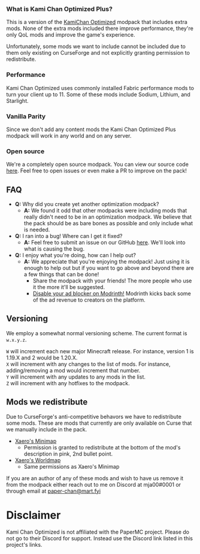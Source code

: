  ### What is Kami Chan Optimized Plus?
This is a version of the [KamiChan Optimized](https://modrinth.com/modpack/kami-chan-optimized) modpack that includes extra mods. None of the extra mods included there improve performance, they're only QoL mods and improve the game's experience.

Unfortunately, some mods we want to include cannot be included due to them only existing on CurseForge and not explicitly granting permission to redistribute.

### Performance
Kami Chan Optimized uses commonly installed Fabric performance mods to turn your client up to 11. Some of these mods include Sodium, Lithium, and Starlight.

### Vanilla Parity
Since we don't add any content mods the Kami Chan Optimized Plus modpack will work in any world and on any server.

### Open source
We're a completely open source modpack. You can view our source code [here](https://github.com/mja00/paper-chan-optimized). Feel free to open issues or even make a PR to improve on the pack! 

## FAQ
- **Q:** Why did you create yet another optimization modpack?
    - **A:** We found it odd that other modpacks were including mods that really didn't need to be in an optimization modpack. We believe that the pack should be as bare bones as possible and only include what is needed. 
- **Q:** I ran into a bug! Where can I get it fixed?
   - **A:** Feel free to submit an issue on our GitHub [here](https://github.com/mja00/paper-chan-optimized). We'll look into what is causing the bug.
- **Q:** I enjoy what you're doing, how can I help out?
    - **A:** We appreciate that you're enjoying the modpack! Just using it is enough to help out but if you want to go above and beyond there are a few things that can be done!
        - Share the modpack with your friends! The more people who use it the more it'll be suggested.
        - [Disable your ad blocker on Modrinth!](https://docs.modrinth.com/docs/details/ads/#browser-extensions) Modrinth kicks back some of the ad revenue to creators on the platform. 

## Versioning
We employ a somewhat normal versioning scheme. The current format is `w.x.y.z`.

`W` will increment each new major Minecraft release. For instance, version 1 is 1.19.X and 2 would be 1.20.X.  
`X` will increment with any changes to the list of mods. For instance, adding/removing a mod would increment that number.  
`Y` will increment with any updates to any mods in the list.  
`Z` will increment with any hotfixes to the modpack.  

## Mods we redistribute
Due to CurseForge's anti-competitive behavors we have to redistribute some mods. These are mods that currently are only available on Curse that we manually include in the pack.
- [Xaero's Minimap](https://www.curseforge.com/minecraft/mc-mods/xaeros-minimap)
  - Permission is granted to redistribute at the bottom of the mod's description in pink, 2nd bullet point. 
- [Xaero's Worldmap](https://www.curseforge.com/minecraft/mc-mods/xaeros-world-map)
  - Same permissions as Xaero's Minimap

If you are an author of any of these mods and wish to have us remove it from the modpack either reach out to me on Discord at mja00#0001 or through email at [paper-chan@mart.fyi](mailto:paper-chan@mart.fyi)

# Disclaimer
Kami Chan Optimized is not affiliated with the PaperMC project. Please do not go to their Discord for support. Instead use the Discord link listed in this project's links.
